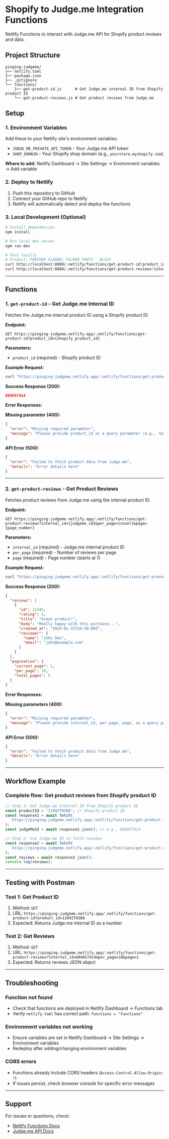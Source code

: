 # Shopify to Judge.me Integration Functions

Netlify Functions to interact with Judge.me API for Shopify product reviews and data.

## Project Structure

```
pinging-judgeme/
├── netlify.toml
├── package.json
├── .gitignore
└── functions/
    ├── get-product-id.js      # Get Judge.me internal ID from Shopify product ID
    └── get-product-reviews.js # Get product reviews from Judge.me
```

## Setup

### 1. Environment Variables

Add these to your Netlify site's environment variables:

- `JUDGE_ME_PRIVATE_API_TOKEN` - Your Judge.me API token
- `SHOP_DOMAIN` - Your Shopify shop domain (e.g., `yourstore.myshopify.com`)

**Where to add:** Netlify Dashboard → Site Settings → Environment variables → Add variable

### 2. Deploy to Netlify

1. Push this repository to GitHub
2. Connect your GitHub repo to Netlify
3. Netlify will automatically detect and deploy the functions

### 3. Local Development (Optional)

```bash
# Install dependencies
npm install

# Run local dev server
npm run dev

# Test locally
# Product: PANTHER FLANNEL PAJAMA PANTS - BLACK
curl http://localhost:8888/.netlify/functions/get-product-id?product_id=6963251839027
curl http://localhost:8888/.netlify/functions/get-product-reviews?internal_id=706913212&per_page=10&page=1
```

---

## Functions

### 1. `get-product-id` - Get Judge.me Internal ID

Fetches the Judge.me internal product ID using a Shopify product ID.

**Endpoint:**

```
GET https://pinging-judgeme.netlify.app/.netlify/functions/get-product-id?product_id={shopify_product_id}
```

**Parameters:**

- `product_id` (required) - Shopify product ID

**Example Request:**

```bash
curl "https://pinging-judgeme.netlify.app/.netlify/functions/get-product-id?product_id=1104270388"
```

**Success Response (200):**

```json
684657414
```

**Error Responses:**

**Missing parameter (400):**

```json
{
  "error": "Missing required parameter",
  "message": "Please provide product_id as a query parameter (e.g., ?product_id=1104270388)"
}
```

**API Error (500):**

```json
{
  "error": "Failed to fetch product data from Judge.me",
  "details": "Error details here"
}
```

---

### 2. `get-product-reviews` - Get Product Reviews

Fetches product reviews from Judge.me using the internal product ID.

**Endpoint:**

```
GET https://pinging-judgeme.netlify.app/.netlify/functions/get-product-reviews?internal_id={judgeme_id}&per_page={count}&page={page_number}
```

**Parameters:**

- `internal_id` (required) - Judge.me internal product ID
- `per_page` (required) - Number of reviews per page
- `page` (required) - Page number (starts at 1)

**Example Request:**

```bash
curl "https://pinging-judgeme.netlify.app/.netlify/functions/get-product-reviews?internal_id=684657414&per_page=10&page=1"
```

**Success Response (200):**

```json
{
  "reviews": [
    {
      "id": 12345,
      "rating": 5,
      "title": "Great product!",
      "body": "Really happy with this purchase...",
      "created_at": "2024-01-15T10:30:00Z",
      "reviewer": {
        "name": "John Doe",
        "email": "john@example.com"
      }
    }
  ],
  "pagination": {
    "current_page": 1,
    "per_page": 10,
    "total_pages": 5
  }
}
```

**Error Responses:**

**Missing parameters (400):**

```json
{
  "error": "Missing required parameter",
  "message": "Please provide internal_id, per_page, page, as a query parameter (e.g., ?internal_id=684657414&per_page=10&page=1)"
}
```

**API Error (500):**

```json
{
  "error": "Failed to fetch product data from Judge.me",
  "details": "Error details here"
}
```

---

## Workflow Example

### Complete flow: Get product reviews from Shopify product ID

```javascript
// Step 1: Get Judge.me internal ID from Shopify product ID
const productId = '1104270388'; // Shopify product ID
const response1 = await fetch(
  `https://pinging-judgeme.netlify.app/.netlify/functions/get-product-id?product_id=${productId}`
);
const judgeMeId = await response1.json(); // e.g., 684657414

// Step 2: Use Judge.me ID to fetch reviews
const response2 = await fetch(
  `https://pinging-judgeme.netlify.app/.netlify/functions/get-product-reviews?internal_id=${judgeMeId}&per_page=10&page=1`
);
const reviews = await response2.json();
console.log(reviews);
```

---

## Testing with Postman

### Test 1: Get Product ID

1. Method: `GET`
2. URL: `https://pinging-judgeme.netlify.app/.netlify/functions/get-product-id?product_id=1104270388`
3. Expected: Returns Judge.me internal ID as a number

### Test 2: Get Reviews

1. Method: `GET`
2. URL: `https://pinging-judgeme.netlify.app/.netlify/functions/get-product-reviews?internal_id=684657414&per_page=10&page=1`
3. Expected: Returns reviews JSON object

---

## Troubleshooting

### Function not found

- Check that functions are deployed in Netlify Dashboard → Functions tab
- Verify `netlify.toml` has correct path: `functions = "functions"`

### Environment variables not working

- Ensure variables are set in Netlify Dashboard → Site Settings → Environment variables
- Redeploy after adding/changing environment variables

### CORS errors

- Functions already include CORS headers (`Access-Control-Allow-Origin: *`)
- If issues persist, check browser console for specific error messages

---

## Support

For issues or questions, check:

- [Netlify Functions Docs](https://docs.netlify.com/functions/overview/)
- [Judge.me API Docs](https://judge.me/docs/api)

